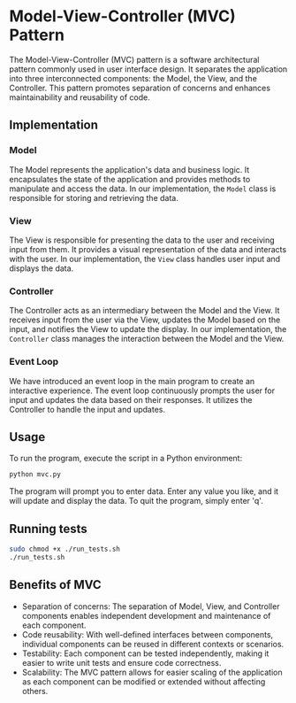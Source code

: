 # Model-View-Controller (MVC) Pattern

The Model-View-Controller (MVC) pattern is a software architectural pattern commonly used in user interface design. It separates the application into three interconnected components: the Model, the View, and the Controller. This pattern promotes separation of concerns and enhances maintainability and reusability of code.

## Implementation

### Model

The Model represents the application's data and business logic. It encapsulates the state of the application and provides methods to manipulate and access the data. In our implementation, the `Model` class is responsible for storing and retrieving the data.

### View

The View is responsible for presenting the data to the user and receiving input from them. It provides a visual representation of the data and interacts with the user. In our implementation, the `View` class handles user input and displays the data.

### Controller

The Controller acts as an intermediary between the Model and the View. It receives input from the user via the View, updates the Model based on the input, and notifies the View to update the display. In our implementation, the `Controller` class manages the interaction between the Model and the View.

### Event Loop

We have introduced an event loop in the main program to create an interactive experience. The event loop continuously prompts the user for input and updates the data based on their responses. It utilizes the Controller to handle the input and updates.

## Usage

To run the program, execute the script in a Python environment:

```bash
python mvc.py
```

The program will prompt you to enter data. Enter any value you like, and it will update and display the data. To quit the program, simply enter 'q'.

## Running tests

```bash
sudo chmod +x ./run_tests.sh
./run_tests.sh
```

## Benefits of MVC

- Separation of concerns: The separation of Model, View, and Controller components enables independent development and maintenance of each component.
- Code reusability: With well-defined interfaces between components, individual components can be reused in different contexts or scenarios.
- Testability: Each component can be tested independently, making it easier to write unit tests and ensure code correctness.
- Scalability: The MVC pattern allows for easier scaling of the application as each component can be modified or extended without affecting others.
